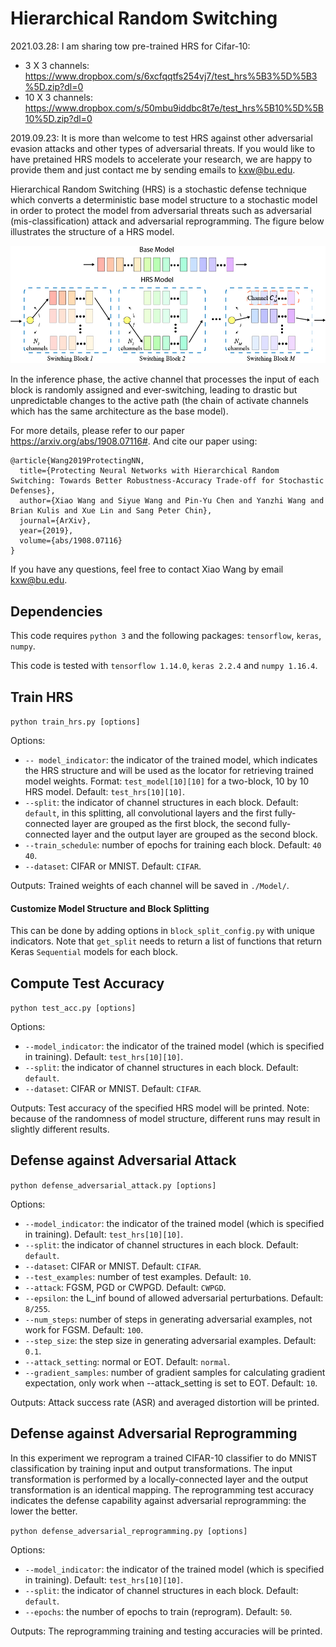 Hierarchical Random Switching
=============================
2021.03.28:
I am sharing tow pre-trained HRS for Cifar-10:
* 3 X 3 channels: https://www.dropbox.com/s/6xcfqqtfs254vj7/test_hrs%5B3%5D%5B3%5D.zip?dl=0
* 10 X 3 channels: https://www.dropbox.com/s/50mbu9iddbc8t7e/test_hrs%5B10%5D%5B10%5D.zip?dl=0

2019.09.23:
It is more than welcome to test HRS against other adversarial evasion attacks and other types of adversarial threats. If you would like to have pretained HRS models to accelerate your research, we are happy to provide them and just contact me by sending emails to  kxw@bu.edu.

Hierarchical Random Switching (HRS) is a stochastic defense technique which
converts a deterministic base model structure to a stochastic model in
order to protect the model from adversarial threats such as adversarial
(mis-classification) attack and adversarial reprogramming. The
figure below illustrates the structure of a HRS model.

![](https://github.com/KieranXWang/HRS/raw/master/Figures/ijcai_hrs.png)

In the inference phase, the active channel that processes the input of
each block is randomly assigned and ever-switching, leading to drastic but
unpredictable changes to the active path (the chain of activate channels
which has the same architecture as the base model).

For more details, please refer to our paper https://arxiv.org/abs/1908.07116#. And cite our paper using:
```
@article{Wang2019ProtectingNN,
  title={Protecting Neural Networks with Hierarchical Random Switching: Towards Better Robustness-Accuracy Trade-off for Stochastic Defenses},
  author={Xiao Wang and Siyue Wang and Pin-Yu Chen and Yanzhi Wang and Brian Kulis and Xue Lin and Sang Peter Chin},
  journal={ArXiv},
  year={2019},
  volume={abs/1908.07116}
}
```


If you have any questions, feel free to contact Xiao Wang by email kxw@bu.edu.


## Dependencies
This code requires `python 3` and the following packages: `tensorflow`,
`keras`, `numpy`.

This code is tested with `tensorflow 1.14.0`, `keras 2.2.4` and `numpy 1.16.4`.


## Train HRS
`python train_hrs.py [options]`

Options:
* `-- model_indicator`: the indicator of the trained model, which indicates
the HRS structure and will be used as the locator for retrieving trained model
weights. Format: `test_model[10][10]` for a two-block, 10 by 10 HRS model.
Default: `test_hrs[10][10]`.
* `--split`: the indicator of channel structures in each block.
Default: `default`, in this splitting, all convolutional layers and the first
fully-connected layer are grouped as the first block, the second fully-connected layer
and the output layer are grouped as the second block.
* `--train_schedule`: number of epochs for training each block. Default: `40 40`.
* `--dataset`: CIFAR or MNIST. Default: `CIFAR`.

Outputs:
Trained weights of each channel will be saved in `./Model/`.

#### Customize Model Structure and Block Splitting
This can be done by adding options in `block_split_config.py` with unique indicators. Note that `get_split` needs to
return a list of functions that return Keras `Sequential` models for each block.

## Compute Test Accuracy
`python test_acc.py [options]`

Options:
* `--model_indicator`: the indicator of the trained model (which is specified in training).
Default: `test_hrs[10][10]`.
* `--split`: the indicator of channel structures in each block. Default: `default`.
* `--dataset`: CIFAR or MNIST. Default: `CIFAR`.

Outputs:
Test accuracy of the specified HRS model will be printed. Note: because
of the randomness of model structure, different runs may result in slightly
different results.

## Defense against Adversarial Attack
`python defense_adversarial_attack.py [options]`

Options:
* `--model_indicator`: the indicator of the trained model (which is specified in training). Default: `test_hrs[10][10]`.
* `--split`: the indicator of channel structures in each block. Default: `default`.
* `--dataset`: CIFAR or MNIST. Default: `CIFAR`.
* `--test_examples`: number of test examples. Default: `10`.
* `--attack`: FGSM, PGD or CWPGD. Default: `CWPGD`.
* `--epsilon`: the L_inf bound of allowed adversarial perturbations. Default: `8/255`.
* `--num_steps`: number of steps in generating adversarial examples, not work for FGSM. Default: `100`.
* `--step_size`: the step size in generating adversarial examples. Default: `0.1`.
* `--attack_setting`: normal or EOT. Default: `normal`.
* `--gradient_samples`: number of gradient samples for calculating gradient expectation, only work when --attack_setting is set to EOT. Default: `10`.

Outputs:
Attack success rate (ASR) and averaged distortion will be printed.

## Defense against Adversarial Reprogramming
In this experiment we reprogram a trained CIFAR-10 classifier to do MNIST
classification by training input and output transformations. The input transformation
is performed by a locally-connected layer and the output transformation is
an identical mapping. The reprogramming test accuracy indicates the defense
capability against adversarial reprogramming: the lower the better.

`python defense_adversarial_reprogramming.py [options]`

Options:
* `--model_indicator`: the indicator of the trained model (which is specified in training). Default: `test_hrs[10][10]`.
* `--split`: the indicator of channel structures in each block. Default: `default`.
* `--epochs`: the number of epochs to train (reprogram). Default: `50`.

Outputs:
The reprogramming training and testing accuracies will be printed.

